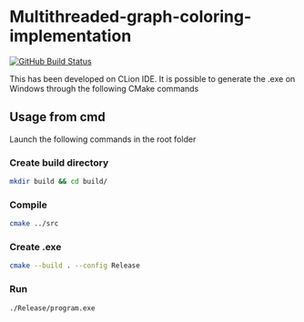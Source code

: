 # Multithreaded-graph-coloring-implementation


[![GitHub Build Status](https://github.com/team-diana/DIANA-TemplateCPP/workflows/C/C++%20CI/badge.svg)](https://github.com/team-diana/DIANA-TemplateCPP/actions)

This has been developed on CLion IDE.
It is possible to generate the .exe on Windows 
through the following CMake commands

## Usage from cmd

Launch the following commands in the root folder

### Create build directory

```bash
mkdir build && cd build/
```

### Compile

```bash
cmake ../src
```

### Create .exe

```bash
cmake --build . --config Release 
```

### Run

```bash
./Release/program.exe
```
